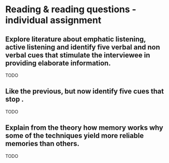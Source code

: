 # Reading & reading questions - individual assignment

## Explore literature about emphatic listening, active listening and identify five verbal and non verbal cues that stimulate the interviewee in providing elaborate information. 

TODO

## Like the previous, but now identify five cues that stop .

TODO

## Explain from the theory how memory works why some of the techniques yield more reliable memories than others.

TODO